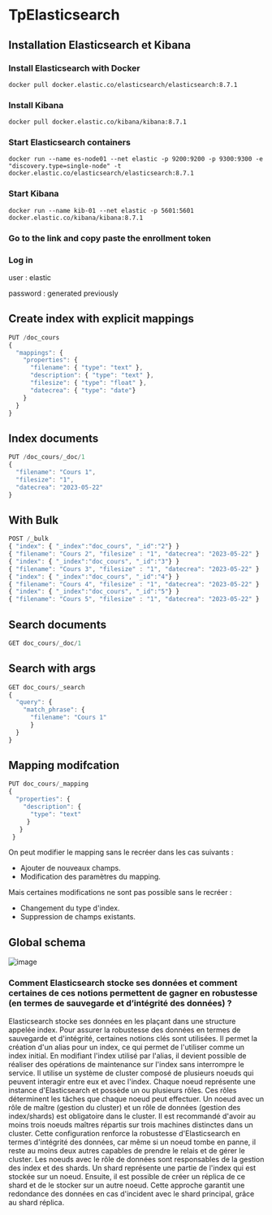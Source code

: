 # TpElasticsearch

## Installation Elasticsearch et Kibana

### Install Elasticsearch with Docker
```script
docker pull docker.elastic.co/elasticsearch/elasticsearch:8.7.1
```

### Install Kibana
```script
docker pull docker.elastic.co/kibana/kibana:8.7.1
```

### Start Elasticsearch containers 
```script
docker run --name es-node01 --net elastic -p 9200:9200 -p 9300:9300 -e "discovery.type=single-node" -t docker.elastic.co/elasticsearch/elasticsearch:8.7.1
```

### Start Kibana 
```script
docker run --name kib-01 --net elastic -p 5601:5601 docker.elastic.co/kibana/kibana:8.7.1
```

### Go to the link and copy paste the enrollment token

### Log in
user : elastic

password : generated previously

## Create index with explicit mappings
```javascript
PUT /doc_cours
{
  "mappings": {
    "properties": {
      "filename": { "type": "text" },
      "description": { "type": "text" },
      "filesize": { "type": "float" },
      "datecrea": { "type": "date"}
    }
  }
}
```

## Index documents 
```javascript
PUT /doc_cours/_doc/1
{
  "filename": "Cours 1",
  "filesize": "1",
  "datecrea": "2023-05-22"
}
```

## With Bulk
```javascript
POST /_bulk
{ "index": { "_index":"doc_cours", "_id":"2"} }
{ "filename": "Cours 2", "filesize" : "1", "datecrea": "2023-05-22" }
{ "index": { "_index":"doc_cours", "_id":"3"} }
{ "filename": "Cours 3", "filesize" : "1", "datecrea": "2023-05-22" }
{ "index": { "_index":"doc_cours", "_id":"4"} }
{ "filename": "Cours 4", "filesize" : "1", "datecrea": "2023-05-22" }
{ "index": { "_index":"doc_cours", "_id":"5"} }
{ "filename": "Cours 5", "filesize" : "1", "datecrea": "2023-05-22" }
``` 

## Search documents
```javascript
GET doc_cours/_doc/1
```

## Search with args 
```javascript
GET doc_cours/_search
{
  "query": {
    "match_phrase": {
      "filename": "Cours 1"
      }
  }
}
```

## Mapping modifcation
```javascript
PUT doc_cours/_mapping
{ 
  "properties": {
    "description": { 
      "type": "text"
     }
   }  
 }
 ```
 
On peut modifier le mapping sans le recréer dans les cas suivants :
- Ajouter de nouveaux champs.
- Modification des paramètres du mapping.

Mais certaines modifications ne sont pas possible sans le recréer :
- Changement du type d'index.
- Suppression de champs existants.

## Global schema
![image](https://github.com/MuratCHR/TpElasticsearch/assets/77275197/fbef91c6-4934-487d-8496-060ac91688f2)

### Comment Elasticsearch stocke ses données et comment certaines de ces notions permettent de gagner en robustesse (en termes de sauvegarde et d’intégrité des données) ?

Elasticsearch stocke ses données en les plaçant dans une structure appelée index. Pour assurer la robustesse des données en termes de sauvegarde et d'intégrité, certaines notions clés sont utilisées.
Il permet la création d'un alias pour un index, ce qui permet de l'utiliser comme un index initial. En modifiant l'index utilisé par l'alias, il devient possible de réaliser des opérations de maintenance sur l'index sans interrompre le service. Il utilise un système de cluster composé de plusieurs noeuds qui peuvent interagir entre eux et avec l'index. Chaque noeud représente une instance d'Elasticsearch et possède un ou plusieurs rôles. Ces rôles déterminent les tâches que chaque noeud peut effectuer. Un noeud avec un rôle de maître (gestion du cluster) et un rôle de données (gestion des index/shards) est obligatoire dans le cluster.
Il est recommandé d'avoir au moins trois noeuds maîtres répartis sur trois machines distinctes dans un cluster. Cette configuration renforce la robustesse d'Elasticsearch en termes d'intégrité des données, car même si un noeud tombe en panne, il reste au moins deux autres capables de prendre le relais et de gérer le cluster.
Les noeuds avec le rôle de données sont responsables de la gestion des index et des shards. Un shard représente une partie de l'index qui est stockée sur un noeud. Ensuite, il est possible de créer un réplica de ce shard et de le stocker sur un autre noeud. Cette approche garantit une redondance des données en cas d'incident avec le shard principal, grâce au shard réplica.

